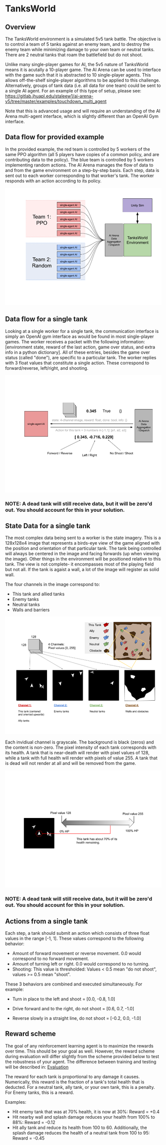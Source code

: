 # TanksWorld

## Overview

The TanksWorld environment is a simulated 5v5 tank battle.  The objective is to control a team of 5 tanks against an enemy team, and to destroy the enemy team while minimizing damage to your own team or neutral tanks.  There are 2 neutral tanks that roam the battlefield but do not shoot.

Unlike many single-player games for AI, the 5v5 nature of TanksWorld means it is acutally a 10-player game.  The AI Arena can be used to interface with the game such that it is abstracted to 10 single-player agents.  This allows off-the-shelf single-player algorithms to be applied to this challenge.  Alternatively, groups of tank data (i.e. all data for one team) could be sent to a single AI agent.  For an example of this type of setup, please see: https://gitlab.jhuapl.edu/staleew1/ai-arena-v5/tree/master/examples/touchdown_multi_agent

Note that this is advanced usage and will require an understanding of the AI Arena multi-agent interface, which is slightly different than an OpenAI Gym interface.

## Data flow for provided example

In the provided example, the red team is controlled by 5 workers of the same PPO algorithm (all 5 players have copies of a common policy, and are contributing data to the policy).  The blue team is controlled by 5 workers implementing random actions.  The AI Arena manages the flow of data to and from the game environment on a step-by-step basis.  Each step, data is sent out to each worker corresponding to that worker's tank.  The worker responds with an action according to its policy.

![diagram](./TanksWorldData_1.png)

## Data flow for a single tank

Looking at a single worker for a single tank, the communication interface is simply an OpenAI gym interface as would be found in most single-player games.  The worker receives a packet with the following information: [environment state, reward of the last action, game over status, and extra info in a python dictionary].  All of these entries, besides the game over status (called "done"), are specific to a particular tank.  The worker replies with 3 float values that constitute a single action.  These correspond to forward/reverse, left/right, and shooting.

![diagram](./TanksWorldData_2.png)


### NOTE: A dead tank will still receive data, but it will be zero'd out.  You should account for this in your solution.

## State Data for a single tank

The most complex data being sent to a worker is the state imagery.  This is a 128x128x4 image that represents a birds-eye view of the game aligned with the position and orientation of that particular tank.  The tank being controlled will always be centered in the image and facing forwards (up when viewing the image).  Other things in the environment will be positioned relative to this tank.  The view is not complete- it encompasses most of the playing field but not all.  If the tank is agaist a wall, a lot of the image will register as solid wall.

The four channels in the image correspond to:
- This tank and allied tanks
- Enemy tanks
- Neutral tanks
- Walls and barriers

![diagram](./TanksWorldData_3.png)

Each invidiual channel is grayscale.  The background is black (zeros) and the content is non-zero.  The pixel intensity of each tank corresponds with its health.  A tank that is near-death will render with pixel values of 128, while a tank with full health will render with pixels of value 255.  A tank that is dead will not render at all and will be removed from the game.

![diagram](./TanksWorldData_4.png)

### NOTE: A dead tank will still receive data, but it will be zero'd out.  You should account for this in your solution.

## Actions from a single tank

Each step, a tank should submit an action which consists of three float values in the range [-1, 1].  These values correspond to the following behavior:
- Amount of forward movement or reverse movement.  0.0 would correspond to no forward movement.
- Amount of turning left or right.  0.0 would correspond to no turning.
- Shooting:  This value is thresholded: Values < 0.5 mean "do not shoot", values >= 0.5 mean "shoot".

These 3 behaviors are combined and executed simultaneously.  For example:

- Turn in place to the left and shoot = [0.0, -0.8, 1.0]

- Drive forward and to the right, do not shoot = [0.6, 0.7, -1.0]

- Reverse slowly in a straight line, do not shoot = [-0.2, 0.0, -1.0]

## Reward scheme

The goal of any reinforcement learning agent is to maximize the rewards over time.  This should be your goal as well.
However, the reward scheme during evaluation will differ slightly from the scheme provided below to test the robustness of your agent.  The difference between training and testing will be described in: [Evaluation](./Evaluation.md)

The reward for each tank is proportional to any damage it causes.  Numerically, this reward is the fraction of a tank's total health that is deducted.  For a neutral tank, ally tank, or your own tank, this is a penalty.  For Enemy tanks, this is a reward.

Examples:
- Hit enemy tank that was at 70% health, it is now at 30%: Reward = +0.4
- Hit nearby wall and splash damage reduces your health from 100% to 88%: Reward = -0.12
- Hit ally tank and reduce its health from 100 to 60.  Additionally, the splash damage reduces the health of a neutral tank from 100 to 95: Reward = -0.45